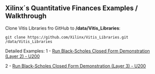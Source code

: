 ## Xilinx´s Quantitative Finances Examples / Walkthrough

Clone Vitis Libraries fro GitHub to **/data/Vitis_Libraries**:

```
git clone https://github.com/Xilinx/Vitis_Libraries.git /data/Vitis_Libraries
```

Detailed Examples:
 1 - [Run Black-Scholes Closed Form Demonstration (Layer 2) - U200](cfblackscholes_L2_u200.md)
 
 2 - [Run Black-Scholes Closed Form Demonstration (Layer 3) - U200](cfblackscholes_L3_u200.md)
